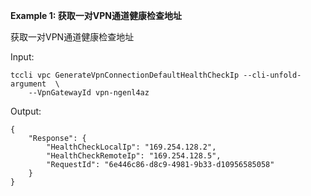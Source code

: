 **Example 1: 获取一对VPN通道健康检查地址**

获取一对VPN通道健康检查地址

Input: 

```
tccli vpc GenerateVpnConnectionDefaultHealthCheckIp --cli-unfold-argument  \
    --VpnGatewayId vpn-ngenl4az
```

Output: 
```
{
    "Response": {
        "HealthCheckLocalIp": "169.254.128.2",
        "HealthCheckRemoteIp": "169.254.128.5",
        "RequestId": "6e446c86-d8c9-4981-9b33-d10956585058"
    }
}
```

